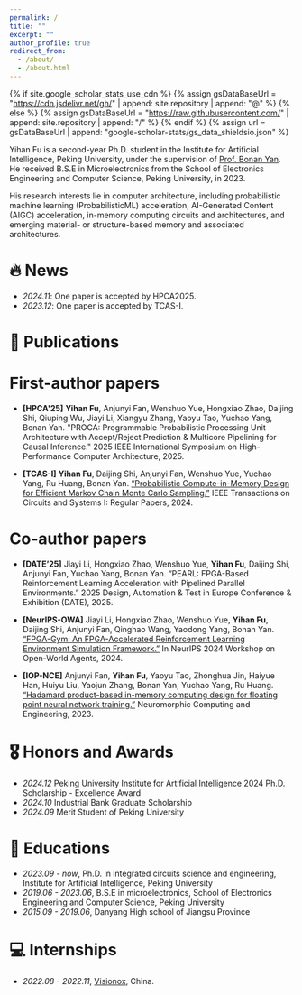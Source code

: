 ```yaml
---
permalink: /
title: ""
excerpt: ""
author_profile: true
redirect_from: 
  - /about/
  - /about.html
---
```


{% if site.google_scholar_stats_use_cdn %}
{% assign gsDataBaseUrl = "https://cdn.jsdelivr.net/gh/" | append: site.repository | append: "@" %}
{% else %}
{% assign gsDataBaseUrl = "https://raw.githubusercontent.com/" | append: site.repository | append: "/" %}
{% endif %}
{% assign url = gsDataBaseUrl | append: "google-scholar-stats/gs_data_shieldsio.json" %}

<span class='anchor' id='about-me'></span>

Yihan Fu is a second-year Ph.D. student in the Institute for Artificial Intelligence, Peking University, under the supervision of [Prof. Bonan Yan](https://bonany.cc). He received B.S.E in Microelectronics from the School of Electronics Engineering and Computer Science, Peking University, in 2023.

His research interests lie in computer architecture, including probabilistic machine learning (ProbabilisticML) acceleration, AI-Generated Content (AIGC) acceleration, in-memory computing circuits and architectures, and emerging material- or structure-based memory and associated architectures.


# 🔥 News
- *2024.11*: One paper is accepted by HPCA2025.
- *2023.12*: One paper is accepted by TCAS-I.

# 📝 Publications 

# First-author papers
  
- **[HPCA'25]** **Yihan Fu**, Anjunyi Fan, Wenshuo Yue, Hongxiao Zhao, Daijing Shi, Qiuping Wu, Jiayi Li, Xiangyu Zhang, Yaoyu Tao, Yuchao Yang, Bonan Yan. "PROCA: Programmable Probabilistic Processing Unit Architecture with Accept/Reject Prediction & Multicore Pipelining for Causal Inference." 2025 IEEE International Symposium on High-Performance Computer Architecture, 2025.

- **[TCAS-I]** **Yihan Fu**, Daijing Shi, Anjunyi Fan, Wenshuo Yue, Yuchao Yang, Ru Huang, Bonan Yan. [“Probabilistic Compute-in-Memory Design for Efficient Markov Chain Monte Carlo Sampling.”](https://ieeexplore.ieee.org/abstract/document/10347275) IEEE Transactions on Circuits and Systems I: Regular Papers, 2024.

# Co-author papers

- **[DATE’25]** Jiayi Li, Hongxiao Zhao, Wenshuo Yue, **Yihan Fu**, Daijing Shi, Anjunyi Fan, Yuchao Yang, Bonan Yan. “PEARL: FPGA-Based Reinforcement Learning Acceleration with Pipelined Parallel Environments.” 2025 Design, Automation & Test in Europe Conference & Exhibition (DATE), 2025.


- **[NeurIPS-OWA]** Jiayi Li, Hongxiao Zhao, Wenshuo Yue, **Yihan Fu**, Daijing Shi, Anjunyi Fan, Qinghao Wang, Yaodong Yang, Bonan Yan. [“FPGA-Gym: An FPGA-Accelerated Reinforcement Learning Environment Simulation Framework.”](https://openreview.net/forum?id=LG2BDPKHeH) In NeurIPS 2024 Workshop on Open-World Agents, 2024.


- **[IOP-NCE]** Anjunyi Fan, **Yihan Fu**, Yaoyu Tao, Zhonghua Jin, Haiyue Han, Huiyu Liu, Yaojun Zhang, Bonan Yan, Yuchao Yang, Ru Huang. [“Hadamard product-based in-memory computing design for floating point neural network training.”](https://iopscience.iop.org/article/10.1088/2634-4386/acbab9/meta) Neuromorphic Computing and Engineering, 2023.


# 🎖 Honors and Awards
- *2024.12* Peking University Institute for Artificial Intelligence 2024 Ph.D. Scholarship - Excellence Award
- *2024.10* Industrial Bank Graduate Scholarship
- *2024.09* Merit Student of Peking University

# 📖 Educations
- *2023.09 - now*, Ph.D. in integrated circuits science and engineering, Institute for Artificial Intelligence, Peking University
- *2019.06 - 2023.06*, B.S.E in microelectronics, School of Electronics Engineering and Computer Science, Peking University
- *2015.09 - 2019.06*, Danyang High school of Jiangsu Province

# 💻 Internships
- *2022.08 - 2022.11*, [Visionox](https://www.visionox.com/), China.
